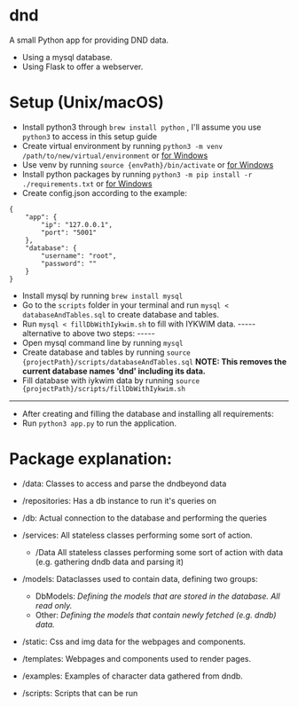 # dnd
A small Python app for providing DND data.
- Using a mysql database.
- Using Flask to offer a webserver.


# Setup (Unix/macOS)

- Install python3 through `brew install python` , I'll assume you use `python3` to access in this setup guide
- Create virtual environment by running
`python3 -m venv /path/to/new/virtual/environment` or [for Windows](https://packaging.python.org/guides/installing-using-pip-and-virtual-environments/)
- Use venv by running `source {envPath}/bin/activate` or [for Windows](https://packaging.python.org/guides/installing-using-pip-and-virtual-environments/)
- Install python packages by running `python3 -m pip install -r ./requirements.txt` or [for Windows](https://packaging.python.org/guides/installing-using-pip-and-virtual-environments/)
- Create config.json according to the example:
```
{
    "app": {
        "ip": "127.0.0.1",
        "port": "5001"
    },
    "database": {
        "username": "root",
        "password": ""
    }
}
```
- Install mysql by running `brew install mysql`
- Go to the `scripts` folder in your terminal and run `mysql < databaseAndTables.sql` to create database and tables.
- Run `mysql < fillDbWithIykwim.sh` to fill with IYKWIM data.
----- alternative to above two steps: -----
- Open mysql command line by running `mysql` 
- Create database and tables by running `source {projectPath}/scripts/databaseAndTables.sql`
  **NOTE: This removes the current database names 'dnd' including its data.**
- Fill database with iykwim data by running `source {projectPath}/scripts/fillDbWithIykwim.sh`
-------------------------------------------
- After creating and filling the database and installing all requirements:
- Run `python3 app.py` to run the application.

# Package explanation:

- /data:
Classes to access and parse the dndbeyond data

- /repositories:
Has a db instance to run it's queries on

- /db:
Actual connection to the database and performing the queries

- /services:
All stateless classes performing some sort of action.
    - /Data All stateless classes performing some sort of action with data (e.g. gathering dndb data and parsing it)

- /models:
Dataclasses used to contain data, defining two groups:
    - DbModels:
    *Defining the models that are stored in the database. All read only.*
    - Other:
    *Defining the models that contain newly fetched (e.g. dndb) data.*

- /static:
Css and img data for the webpages and components.

- /templates:
Webpages and components used to render pages.

- /examples:
Examples of character data gathered from dndb.

- /scripts:
Scripts that can be run 